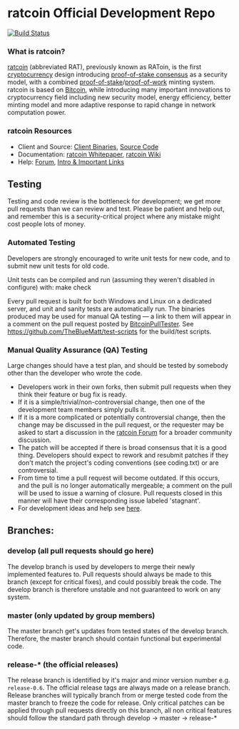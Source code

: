 
ratcoin Official Development Repo
==================================

[![Build Status](https://travis-ci.org/ratcoin/ratcoin.svg?branch=master)](https://travis-ci.org/ratcoin/ratcoin)

### What is ratcoin?
[ratcoin](https://ratcoin.net) (abbreviated RAT), previously known as RAToin, is the first [cryptocurrency](https://en.wikipedia.org/wiki/Cryptocurrency) design introducing [proof-of-stake consensus](https://ratcoin.net/resources.html#whitepaper) as a security model, with a combined [proof-of-stake](https://ratcoin.net/resources.html#whitepaper)/[proof-of-work](https://en.wikipedia.org/wiki/Proof-of-work_system) minting system. ratcoin is based on [Bitcoin](https://bitcoin.org), while introducing many important innovations to cryptocurrency field including new security model, energy efficiency, better minting model and more adaptive response to rapid change in network computation power.

### ratcoin Resources
* Client and Source:
[Client Binaries](https://ratcoin.net/wallet.html),
[Source Code](https://github.com/ratcoin/ratcoin)
* Documentation: [ratcoin Whitepaper](https://ratcoin.net/resources.html#whitepaper),
[ratcoin Wiki](https://github.com/ratcoin/ratcoin/wiki)
* Help: 
[Forum](https://talk.ratcoin.net),
[Intro & Important Links](https://talk.ratcoin.net/t/what-is-ratcoin-intro-important-links/2889)

Testing
-------

Testing and code review is the bottleneck for development; we get more pull
requests than we can review and test. Please be patient and help out, and
remember this is a security-critical project where any mistake might cost people
lots of money.

### Automated Testing

Developers are strongly encouraged to write unit tests for new code, and to submit new unit tests for old code.

Unit tests can be compiled and run (assuming they weren't disabled in configure) with:
  make check

Every pull request is built for both Windows and Linux on a dedicated server,
and unit and sanity tests are automatically run. The binaries produced may be
used for manual QA testing — a link to them will appear in a comment on the
pull request posted by [BitcoinPullTester](https://github.com/BitcoinPullTester). See https://github.com/TheBlueMatt/test-scripts
for the build/test scripts.

### Manual Quality Assurance (QA) Testing

Large changes should have a test plan, and should be tested by somebody other
than the developer who wrote the code.

* Developers work in their own forks, then submit pull requests when they think their feature or bug fix is ready.
* If it is a simple/trivial/non-controversial change, then one of the development team members simply pulls it.
* If it is a more complicated or potentially controversial change, then the change may be discussed in the pull request, or the requester may be asked to start a discussion in the [ratcoin Forum](https://talk.ratcoin.net) for a broader community discussion. 
* The patch will be accepted if there is broad consensus that it is a good thing. Developers should expect to rework and resubmit patches if they don't match the project's coding conventions (see coding.txt) or are controversial.
* From time to time a pull request will become outdated. If this occurs, and the pull is no longer automatically mergeable; a comment on the pull will be used to issue a warning of closure.  Pull requests closed in this manner will have their corresponding issue labeled 'stagnant'.
* For development ideas and help see [here](https://talk.ratcoin.net/c/protocol).

## Branches:

### develop (all pull requests should go here)
The develop branch is used by developers to merge their newly implemented features to.
Pull requests should always be made to this branch (except for critical fixes), and could possibly break the code.
The develop branch is therefore unstable and not guaranteed to work on any system.

### master (only updated by group members)
The master branch get's updates from tested states of the develop branch.
Therefore, the master branch should contain functional but experimental code.

### release-* (the official releases)
The release branch is identified by it's major and minor version number e.g. `release-0.6`.
The official release tags are always made on a release branch.
Release branches will typically branch from or merge tested code from the master branch to freeze the code for release.
Only critical patches can be applied through pull requests directly on this branch, all non critical features should follow the standard path through develop -> master -> release-*
